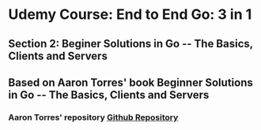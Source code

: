 # Udemy Course: End to End Go: 3 in 1
## Section 2: Beginer Solutions in Go -- The Basics, Clients and Servers
## Based on Aaron Torres' book **Beginner Solutions in Go -- The Basics, Clients and Servers**

### Aaron Torres' repository [Github Repository](git@github.com:agtorre/Go-Programming-Cookbook-Second-Edition.git)
